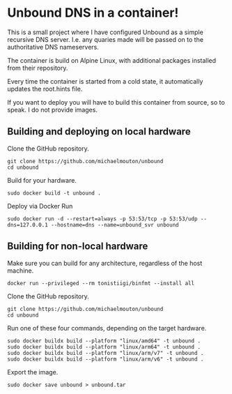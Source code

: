 # Unbound DNS in a container!

This is a small project where I have configured Unbound as a simple recursive DNS server.  I.e. any quaries made will be passed on to the authoritative DNS nameservers.

The container is build on Alpine Linux, with additional packages installed from their repository.

Every time the container is started from a cold state, it automatically updates the root.hints file.

If you want to deploy you will have to build this container from source, so to speak.  I do not provide images.

## Building and deploying on local hardware

Clone the GitHub repository.

```
git clone https://github.com/michaelmouton/unbound
cd unbound
```

Build for your hardware.

```sudo docker build -t unbound .```

Deploy via Docker Run

```sudo docker run -d --restart=always -p 53:53/tcp -p 53:53/udp --dns=127.0.0.1 --hostname=dns --name=unbound_svr unbound```

## Building for non-local hardware

Make sure you can build for any architecture, regardless of the host machine.

```docker run --privileged --rm tonistiigi/binfmt --install all```

Clone the GitHub repository.

```
git clone https://github.com/michaelmouton/unbound
cd unbound
```

Run one of these four commands, depending on the target hardware.

```
sudo docker buildx build --platform "linux/amd64" -t unbound .
sudo docker buildx build --platform "linux/arm64" -t unbound .
sudo docker buildx build --platform "linux/arm/v7" -t unbound .
sudo docker buildx build --platform "linux/arm/v6" -t unbound .
```

Export the image.

```sudo docker save unbound > unbound.tar```
